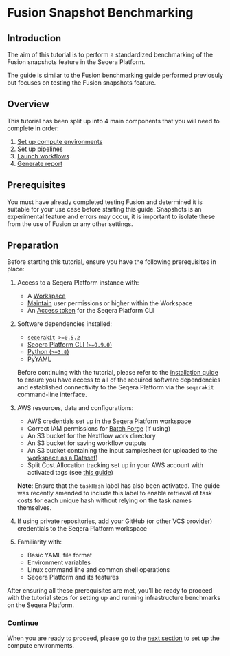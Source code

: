 # Fusion Snapshot Benchmarking

## Introduction

The aim of this tutorial is to perform a standardized benchmarking of the Fusion snapshots feature in the Seqera Platform.

The guide is similar to the Fusion benchmarking guide performed previosuly but focuses on testing the Fusion snapshots feature.

## Overview

This tutorial has been split up into 4 main components that you will need to complete in order:

1. [Set up compute environments](./01_compute_envs.md)
2. [Set up pipelines](./02_setup_pipelines.md)
3. [Launch workflows](./03_launch.md)
4. [Generate report](./04_generate_report.md)

## Prerequisites

You must have already completed testing Fusion and determined it is suitable for your use case before starting this guide. Snapshots is an experimental feature and errors may occur, it is important to isolate these from the use of Fusion or any other settings.

## Preparation

Before starting this tutorial, ensure you have the following prerequisites in place:

1. Access to a Seqera Platform instance with:
   - A [Workspace](https://docs.seqera.io/platform/23.3.0/orgs-and-teams/workspace-management) 
   - [Maintain](https://docs.seqera.io/platform/23.3.0/orgs-and-teams/workspace-management#participant-roles) user permissions or higher within the Workspace
   - An [Access token](https://docs.seqera.io/platform/23.3.0/api/overview#authentication) for the Seqera Platform CLI

2. Software dependencies installed:
   - [`seqerakit >=0.5.2`](https://github.com/seqeralabs/seqera-kit#installation)
   - [Seqera Platform CLI (`>=0.9.0`)](https://github.com/seqeralabs/tower-cli#1-installation)
   - [Python (`>=3.8`)](https://www.python.org/downloads/)
   - [PyYAML](https://pypi.org/project/PyYAML/)
   
    Before continuing with the tutorial, please refer to the [installation guide](docs/installation.md) to ensure you have access to all of the required software dependencies and established connectivity to the Seqera Platform via the `seqerakit` command-line interface.

3. AWS resources, data and configurations:
   - AWS credentials set up in the Seqera Platform workspace
   - Correct IAM permissions for [Batch Forge](https://docs.seqera.io/platform/24.1/compute-envs/aws-batch#batch-forge) (if using)
   - An S3 bucket for the Nextflow work directory
   - An S3 bucket for saving workflow outputs
   - An S3 bucket containing the input samplesheet (or uploaded to the [workspace as a Dataset](https://docs.seqera.io/platform/24.1/data/datasets))
   - Split Cost Allocation tracking set up in your AWS account with activated tags (see [this guide](./docs/assets/aws-split-cost-allocation-guide.md))

    **Note**: Ensure that the `taskHash` label has also been activated. The guide was recently amended to include this label to enable retrieval of task costs for each unique hash without relying on the task names themselves.

4. If using private repositories, add your GitHub (or other VCS provider) credentials to the Seqera Platform workspace

5. Familiarity with:
   - Basic YAML file format
   - Environment variables
   - Linux command line and common shell operations
   - Seqera Platform and its features

After ensuring all these prerequisites are met, you'll be ready to proceed with the tutorial steps for setting up and running infrastructure benchmarks on the Seqera Platform.

### Continue

When you are ready to proceed, please go to the [next section](./01_compute_envs.md) to set up the compute environments.
